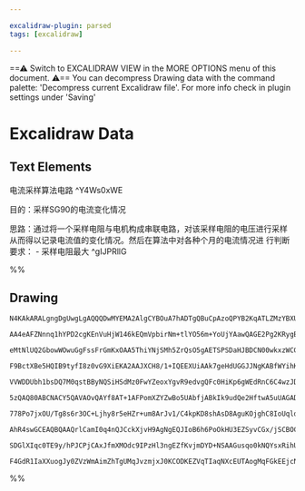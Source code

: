 ```yaml
---

excalidraw-plugin: parsed
tags: [excalidraw]

---
```

==⚠  Switch to EXCALIDRAW VIEW in the MORE OPTIONS menu of this document. ⚠== You can decompress Drawing data with the command palette: 'Decompress current Excalidraw file'. For more info check in plugin settings under 'Saving'


# Excalidraw Data

## Text Elements
电流采样算法电路 ^Y4Ws0xWE

目的：采样SG90的电流变化情况

思路：通过将一个采样电阻与电机构成串联电路，对该采样电阻的电压进行采样
        从而得以记录电流值的变化情况。然后在算法中对各种个月的电流情况进
        行判断
要求：
    - 采样电阻最大 ^gIJPRllG

%%
## Drawing
```compressed-json
N4KAkARALgngDgUwgLgAQQQDwMYEMA2AlgCYBOuA7hADTgQBuCpAzoQPYB2KqATLZMzYBXUtiRoIACyhQ4zZAHoFAc0JRJQgEYA6bGwC2CgF7N6hbEcK4OCtptbErHALRY8RMpWdx8Q1TdIEfARcZgRmBShcZQUebQBObR4aOiCEfQQOKGZuAG1wMFAwYogSbggATQAWAHVmAAZMGoBRFOLIWERyqCwoNpLMbmcARh5E4YnJqcn+EpghgGZ4gDZt

AA4eAFZNnnq1hYPD2cgKEnVuHjW146kEQmVpbirNm+tlYO56m+YoUjYAawQAGE2Pg2KRygBiYYIGEw/qQTS4bD/ZR/IQcYggsEQiS/azMOC4QJZBEQABmhHw+AAyrAPhJBB4yT8/oCamdJJ9tC8CgJfgCEHSYAz0Eyyjd0Q8OOEcmhhjc2ETsGp5vL6l8+RA0cI4ABJYhy1C5AC6N3J5AyBu4HCE1JuhExWHKuHqZPRmJlzCNtvtWrCCGI3AmAHY

eMtNlUQ2GbowWOwuGgFssFrGmKxOAA5ThiYNjSMh5ZrQsO5gAETSPSDaHJBDCN00wkxzWCGSyRtNNyEcGIuCrwZDVSW9RD9UjB2uWqIHH+Nrt+BuYJRge4tfw9a1PUwfQkgFZXQCCtoBxxMA7BaAdO9AKs2u8A97HuygAFV65QPJ4v17J5M4UBphCM4lQyfNT8ADFcH0Kk1VQXl2mgXoAEEiGURN0GCck+jTUgoHMAh4PuJDoCVMk9CyXBHSYa00

F9BctXBe5HQIB9tyfI8z0vG9XiEKA2AAJXCH8/1+IQEEXUiAAk7geHdUGGJJNgKABfWYihKMoJGUPUACkAAUuOpABxMlOj/GDGJuQY0GcXY4mWaybNs6zJ2giCLOWRI1meeIrms+JNnieoqiqG5TmIc40FHAKtUkcTHnlEMoJKN5RU1aDWUFbFwShOFYSQBtkVRD0sVBdK8XIDhCWJTI0K1SlqWFUUIHFINvgFdlOQuJq2SFekjIa91hGlWVg0VZ

VVWDDUbh1bsDQ7M0qstBByNQSiHSdMz0FwYZeoxYgvR9edvgQFc0HiKp6gWEdRnC6C4wzJDNhTdCbuzDhczQSMeEHPz4j4LVCHLStDtQNcN2gxstpbdIKt2v1oO7Xt+xiodfLDQcPMukpp1nCi9qnNhl2rQG6yEzdHwkQA7t0AELdACx/k8aV03zyYPQAN5UANGVAFGDQBWxQAHQ4bnAFwDK9KcALATAHH4wAwHUAADlACo5E9d0AbjTADg5XdAC

5zQAQ80ABCNACY5QAVAOvQAYf8AT+1AFPomXZYZwBo5UAbfjABkIk9udQe2HftwA5uUAGADAHT9QBTuUABujAFV9A9AB4FcmWY5wAgBkANkdADgVQAKdQvQBaOX1wAQFUAWc9JcACHMGf3DmLbtx2HatwASJUAWtNucAQMjACEbSmc/t5xUBNwAAc0Ack1bwoBjJIgCnqePWn6aZtmuZ5jh+aFsWpZNxXVc1nWrwN43jzl83rdtjhc4d13Pd9gOg

778Po7jxOU/Tg8s6r3OC+Ljhy8r5eHZr+um8ArJv1/C4kpKD8shAsD8AguKOjghC8IoUqldJgmF3A4UQt0AiNwiJRFIqQBaS1qKkFohweiJN0AdxpnTeoGdg79z5gLEWEtpZzwVsrdW2s9ZGxNgvG2x4T6OzXt7P2+5A74J3jHc88dk5pwzsfa+K8z6lwrifW+ZDG5klwBxbivFn5oAEkTaC04EBiXuNFKSMl5LgBmpAXAcA4B0j7H+JS0BIoZHK

AhR4swGCEAQBQAAQrlCamI0q4nQJCckXjvH9AgNgEQJIoB6h6PoOkHU3EZSyvCGx/jSCBOCekJxKIXEFRxN0EqZVAm+NifEkJQEqS0i6uUHqMSAkVQSaE5qCAOTBS5Ggb6JQcnlJCWEwUtVuqgglAUPxZSsgVK4n1SQO1BrdKaX0kJAB5YasBRqvx6XE5p6QgLAVAuBbgcV5m5KWZ+J+f5dilIWeM9IrcIGAIQKhbJvSgktKiBhWCcS2AUEirgfG

SDGlXIqc0TE9y/hPJCPjCAxJfmXMOdc9IPzHl3ngEZfKvjmDYD+NSAAGusqo0kNQYsxRihU3T4WIvwBUdZyw4h7G2GGDUYweALAcpAIwbADDcCUpAegBBBLcniPJA5Wz9ADK2sMiQsKbFohILsl+QqUHEDpAgOA6zxUkAALJsGIAgL5uBNDBHxkDJRkBhWpKKqgJlEAHGggBaQZQSIAAUPBhghmoLwG1drrW2tQPUHkABKMkPFlB2mJOUM1lqqVf

F4GdR1IaXXuogJy0ZVzWmAimZhTgUMqJvzmjxJ0KCODKEZVqTIaqNXcEUTAogMqFGkEEjcNBFjS3luohxFRBay0ICjSUOwAArBA2Bsg0jQXARVyrVXqoBlqmxyJMKMDvPS/A2boKGWKWkTtCZCJCB+AYKFXQsbQ3RrjQEmrCaLlCFAWCC7x2TrnNSbRYAFJ0GquERlckQBySAA==
```
%%